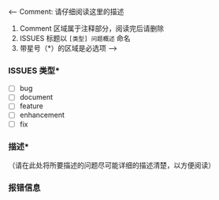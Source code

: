 <-- Comment:
请仔细阅读这里的描述

1. Comment 区域属于注释部分，阅读完后请删除
2. ISSUES 标题以 `[类型] 问题概述` 命名
3. 带星号（*）的区域是必选项
-->

### ISSUES 类型*

- [ ] bug
- [ ] document
- [ ] feature
- [ ] enhancement
- [ ] fix

### 描述*
（请在此处将所要描述的问题尽可能详细的描述清楚，以方便阅读）

### 报错信息

